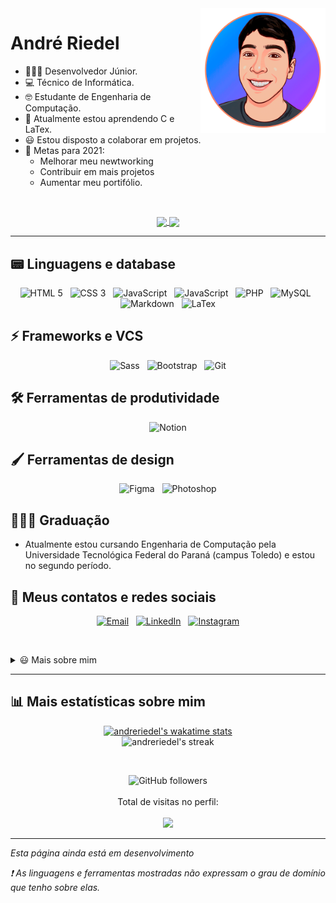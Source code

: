 <img src="foto.gif" alt="Andre Riedel" width="200px" align="right"/>

# André Riedel

-   👨🏻‍💻 Desenvolvedor Júnior.
-   💻 Técnico de Informática.
-   🤓 Estudante de Engenharia de Computação.
-   🌱 Atualmente estou aprendendo C e LaTex.
-   😃 Estou disposto a colaborar em projetos.
-   🥅 Metas para 2021:
    -   Melhorar meu newtworking
    -   Contribuir em mais projetos
    -   Aumentar meu portifólio.

<br />

<p align="center">
  <a href="https://github.com/anuraghazra/github-readme-stats">
    <img align="center" src="https://github-readme-stats.vercel.app/api?username=andreriedel&count_private=true&hide=stars,issues&show_icons=true&theme=dark&locale=pt-br&custom_title=Estatísticas%20do%20Github" />
  </a>
  <a href="https://github.com/anuraghazra/github-readme-stats">
    <img align="center" src="https://github-readme-stats.vercel.app/api/top-langs/?username=andreriedel&layout=compact&theme=dark&locale=pt-br"
    />
  </a>
</p>

---

## 📟 Linguagens e database

<p align="center">
    <img alt="HTML 5" src="https://img.shields.io/badge/HTML5-E34F26?style=for-the-badge&logo=html5&logoColor=white" />&nbsp;&nbsp;
    <img alt="CSS 3" src="https://img.shields.io/badge/CSS3-1572B6?style=for-the-badge&logo=css3&logoColor=white" />&nbsp;&nbsp;
    <img alt="JavaScript" src="https://img.shields.io/badge/JavaScript-F7DF1E?style=for-the-badge&logo=javascript&logoColor=black" />&nbsp;&nbsp;
    <img alt="JavaScript" src="https://img.shields.io/badge/C-00599C?style=for-the-badge&logo=c&logoColor=white" />&nbsp;&nbsp;
    <img alt="PHP" src="https://img.shields.io/badge/PHP-777BB4?style=for-the-badge&logo=php&logoColor=white" />&nbsp;&nbsp;
    <img alt="MySQL" src="https://img.shields.io/badge/MySQL-00000F?style=for-the-badge&logo=mysql&logoColor=white" />&nbsp;&nbsp;
    <img alt="Markdown" src="https://img.shields.io/badge/Markdown-000000?style=for-the-badge&logo=markdown&logoColor=white" />&nbsp;&nbsp;
    <img alt="LaTex" src="https://img.shields.io/badge/LaTex-47A141?style=for-the-badge&logo=LaTex&logoColor=white" />
</p>

## ⚡ Frameworks e VCS

<p align="center">
  <img alt="Sass" src="https://img.shields.io/badge/Sass-CC6699?style=for-the-badge&logo=sass&logoColor=white" />&nbsp;&nbsp;
  <img alt="Bootstrap" src="https://img.shields.io/badge/Bootstrap-563D7C?style=for-the-badge&logo=bootstrap&logoColor=white" />&nbsp;&nbsp;
  <img alt="Git" src="https://img.shields.io/badge/Git-F05032?style=for-the-badge&logo=git&logoColor=white" />
</p>

## 🛠 Ferramentas de produtividade

<p align="center">
  <img alt="Notion" src="https://img.shields.io/badge/Notion-000000?style=for-the-badge&logo=notion&logoColor=white" />
</p>

## 🖌 Ferramentas de design

<p align="center">
  <img alt="Figma" src="https://img.shields.io/badge/Figma-F24E1E?style=for-the-badge&logo=figma&logoColor=white" />&nbsp;&nbsp;
  <img alt="Photoshop" src="https://img.shields.io/badge/Adobe%20Photoshop-31A8FF?style=for-the-badge&logo=Adobe%20Photoshop&logoColor=black" />  
</p>

## 👨🏼‍🎓 Graduação

-   Atualmente estou cursando Engenharia de Computação pela Universidade Tecnológica Federal do Paraná (campus Toledo) e estou no segundo período.

## 📱 Meus contatos e redes sociais

<p align="center">
    <a href="mailto:andreriedelz@gmail.com"><img alt="Email" src="https://img.shields.io/badge/Gmail-D14836?style=for-the-badge&logo=gmail&logoColor=white" /></a>&nbsp;&nbsp;
    <a href="https://www.linkedin.com/in/andr%C3%A9-zambroni-riedel-408766140/"><img alt="LinkedIn" src="https://img.shields.io/badge/LinkedIn-0077B5?style=for-the-badge&logo=linkedin&logoColor=white" /></a>&nbsp;&nbsp;
    <a href="https://www.instagram.com/andreriedel_/"><img alt="Instagram" src="https://img.shields.io/badge/Instagram-E4405F?style=for-the-badge&logo=instagram&logoColor=white" /></a>
<p>

<br />

<details>
  <summary>😃 Mais sobre mim</summary>
  <ul>
    <li>🏀 Adoro jogar basquete</li>
    <li>🥁 Toco bateria</li>
    <li>🧑🏽 Tenho 19 anos</li>
    <li>&nbsp;📍 Moro em Toledo, PR</li>
    <li>✍🏼 Gosto de desenhar</li>
  <ul>
</details>

---

<!-- ## Confira meus repositórios: -->

## 📊 Mais estatísticas sobre mim

<p align="center">
  <a href="https://github.com/anuraghazra/github-readme-stats">
    <img src="https://github-readme-stats.vercel.app/api/wakatime?username=andreriedel&theme=dark&custom_title=Estatísticas%20do%20Wakatime" alt="andreriedel's wakatime stats"/>
  </a>
  <br />
  <img src="https://github-readme-streak-stats.herokuapp.com/?user=andreriedel&theme=dark" alt="andreriedel's streak"/>
</p>

<br />

<p align="center">
    <img alt="GitHub followers" src="https://img.shields.io/github/followers/andreriedel?label=Seguidores">
    <br /><br />
    Total de visitas no perfil:
    <br /><br />
    <img src="https://profile-counter.glitch.me/{andreriedel}/count.svg" />
</p>

---

_Esta página ainda está em desenvolvimento_

_❗ As linguagens e ferramentas mostradas não expressam o grau de domínio que tenho sobre elas._
